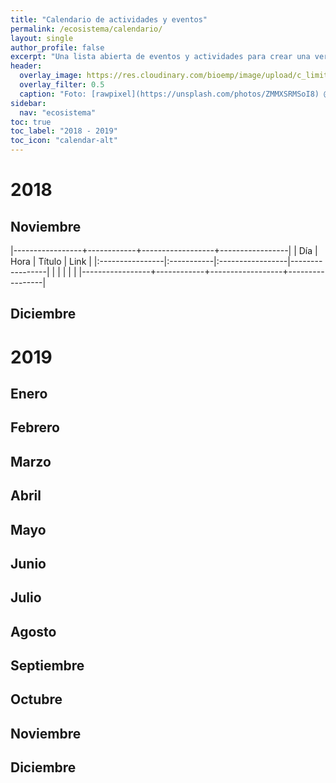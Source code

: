 ```yaml
---
title: "Calendario de actividades y eventos"
permalink: /ecosistema/calendario/
layout: single
author_profile: false
excerpt: "Una lista abierta de eventos y actividades para crear una verdadera comunidad de Bioemprendedores."
header:
  overlay_image: https://res.cloudinary.com/bioemp/image/upload/c_limit,f_auto,q_auto,w_1200/b2/calendario.jpg
  overlay_filter: 0.5
  caption: "Foto: [rawpixel](https://unsplash.com/photos/ZMMXSRMSoI8) @ Unsplash"
sidebar:
  nav: "ecosistema"
toc: true
toc_label: "2018 - 2019"
toc_icon: "calendar-alt"
---
```


# 2018

## <i class="fal fa-calendar-check"></i> Noviembre

|-----------------+------------+------------------+-----------------|
| Día             | Hora       | Título           | Link            |
|:----------------|:-----------|:-----------------|-----------------|
|                 |            |                  |                 |
|-----------------+------------+------------------+-----------------|

## <i class="fal fa-calendar-check"></i> Diciembre

# 2019

## <i class="fal fa-calendar-check"></i> Enero

## <i class="fal fa-calendar-check"></i> Febrero

## <i class="fal fa-calendar-check"></i> Marzo

## <i class="fal fa-calendar-check"></i> Abril

## <i class="fal fa-calendar-check"></i> Mayo

## <i class="fal fa-calendar-check"></i> Junio

## <i class="fal fa-calendar-check"></i> Julio

## <i class="fal fa-calendar-check"></i> Agosto

## <i class="fal fa-calendar-check"></i> Septiembre

## <i class="fal fa-calendar-check"></i> Octubre

## <i class="fal fa-calendar-check"></i> Noviembre

## <i class="fal fa-calendar-check"></i> Diciembre